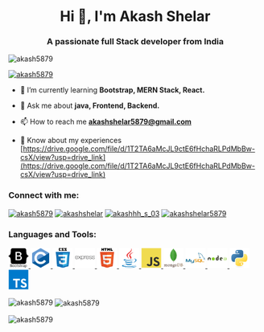 <h1 align="center">Hi 👋, I'm Akash Shelar</h1>
<h3 align="center">A passionate full Stack developer from India</h3>

<p align="left"> <img src="https://komarev.com/ghpvc/?username=akash5879&label=Profile%20views&color=0e75b6&style=flat" alt="akash5879" /> </p>

<p align="left"> <a href="https://twitter.com/akash5879" target="blank"><img src="https://img.shields.io/twitter/follow/akash5879?logo=twitter&style=for-the-badge" alt="akash5879" /></a> </p>

- 🌱 I’m currently learning **Bootstrap, MERN Stack, React.**

- 💬 Ask me about **java, Frontend, Backend.**

- 📫 How to reach me **akashshelar5879@gmail.com**

- 📄 Know about my experiences [https://drive.google.com/file/d/1T2TA6aMcJL9ctE6fHchaRLPdMbBw-csX/view?usp=drive_link](https://drive.google.com/file/d/1T2TA6aMcJL9ctE6fHchaRLPdMbBw-csX/view?usp=drive_link)

<h3 align="left">Connect with me:</h3>
<p align="left">
<a href="https://twitter.com/akash5879" target="blank"><img align="center" src="https://raw.githubusercontent.com/rahuldkjain/github-profile-readme-generator/master/src/images/icons/Social/twitter.svg" alt="akash5879" height="30" width="40" /></a>
<a href="https://linkedin.com/in/akashshelar" target="blank"><img align="center" src="https://raw.githubusercontent.com/rahuldkjain/github-profile-readme-generator/master/src/images/icons/Social/linked-in-alt.svg" alt="akashshelar" height="30" width="40" /></a>
<a href="https://instagram.com/akashhh_s_03" target="blank"><img align="center" src="https://raw.githubusercontent.com/rahuldkjain/github-profile-readme-generator/master/src/images/icons/Social/instagram.svg" alt="akashhh_s_03" height="30" width="40" /></a>
<a href="https://www.hackerrank.com/akashshelar5879" target="blank"><img align="center" src="https://raw.githubusercontent.com/rahuldkjain/github-profile-readme-generator/master/src/images/icons/Social/hackerrank.svg" alt="akashshelar5879" height="30" width="40" /></a>
</p>

<h3 align="left">Languages and Tools:</h3>
<p align="left"> <a href="https://getbootstrap.com" target="_blank" rel="noreferrer"> <img src="https://raw.githubusercontent.com/devicons/devicon/master/icons/bootstrap/bootstrap-plain-wordmark.svg" alt="bootstrap" width="40" height="40"/> </a> <a href="https://www.cprogramming.com/" target="_blank" rel="noreferrer"> <img src="https://raw.githubusercontent.com/devicons/devicon/master/icons/c/c-original.svg" alt="c" width="40" height="40"/> </a> <a href="https://www.w3schools.com/css/" target="_blank" rel="noreferrer"> <img src="https://raw.githubusercontent.com/devicons/devicon/master/icons/css3/css3-original-wordmark.svg" alt="css3" width="40" height="40"/> </a> <a href="https://expressjs.com" target="_blank" rel="noreferrer"> <img src="https://raw.githubusercontent.com/devicons/devicon/master/icons/express/express-original-wordmark.svg" alt="express" width="40" height="40"/> </a> <a href="https://www.w3.org/html/" target="_blank" rel="noreferrer"> <img src="https://raw.githubusercontent.com/devicons/devicon/master/icons/html5/html5-original-wordmark.svg" alt="html5" width="40" height="40"/> </a> <a href="https://www.java.com" target="_blank" rel="noreferrer"> <img src="https://raw.githubusercontent.com/devicons/devicon/master/icons/java/java-original.svg" alt="java" width="40" height="40"/> </a> <a href="https://developer.mozilla.org/en-US/docs/Web/JavaScript" target="_blank" rel="noreferrer"> <img src="https://raw.githubusercontent.com/devicons/devicon/master/icons/javascript/javascript-original.svg" alt="javascript" width="40" height="40"/> </a> <a href="https://www.mongodb.com/" target="_blank" rel="noreferrer"> <img src="https://raw.githubusercontent.com/devicons/devicon/master/icons/mongodb/mongodb-original-wordmark.svg" alt="mongodb" width="40" height="40"/> </a> <a href="https://www.mysql.com/" target="_blank" rel="noreferrer"> <img src="https://raw.githubusercontent.com/devicons/devicon/master/icons/mysql/mysql-original-wordmark.svg" alt="mysql" width="40" height="40"/> </a> <a href="https://nodejs.org" target="_blank" rel="noreferrer"> <img src="https://raw.githubusercontent.com/devicons/devicon/master/icons/nodejs/nodejs-original-wordmark.svg" alt="nodejs" width="40" height="40"/> </a> <a href="https://www.python.org" target="_blank" rel="noreferrer"> <img src="https://raw.githubusercontent.com/devicons/devicon/master/icons/python/python-original.svg" alt="python" width="40" height="40"/> </a> <a href="https://www.typescriptlang.org/" target="_blank" rel="noreferrer"> <img src="https://raw.githubusercontent.com/devicons/devicon/master/icons/typescript/typescript-original.svg" alt="typescript" width="40" height="40"/> </a> </p>

<p><img align="left" src="https://github-readme-stats.vercel.app/api/top-langs?username=akash5879&show_icons=true&locale=en&layout=compact" alt="akash5879" /></p>

<p>&nbsp;<img align="center" src="https://github-readme-stats.vercel.app/api?username=akash5879&show_icons=true&locale=en" alt="akash5879" /></p>

<p><img align="center" src="https://github-readme-streak-stats.herokuapp.com/?user=akash5879&" alt="akash5879" /></p>
